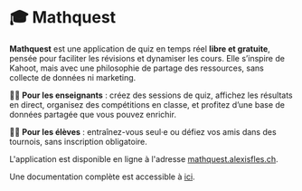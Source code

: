 # 🎓 Mathquest

**Mathquest** est une application de quiz en temps réel **libre et gratuite**, pensée pour faciliter les révisions et dynamiser les cours. Elle s’inspire de Kahoot, mais avec une philosophie de partage des ressources, sans collecte de données ni marketing.

👩‍🏫 **Pour les enseignants** : créez des sessions de quiz, affichez les résultats en direct, organisez des compétitions en classe, et profitez d’une base de données partagée que vous pouvez enrichir.

🧑‍🎓 **Pour les élèves** : entraînez-vous seul·e ou défiez vos amis dans des tournois, sans inscription obligatoire.

L'application est disponible en ligne à l'adresse [mathquest.alexisfles.ch](https://mathquest.alexisfles.ch).

Une documentation complète est accessible à [ici](https://alexisflesch.github.io/mathquest/).
